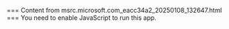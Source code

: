 === Content from msrc.microsoft.com_eacc34a2_20250108_132647.html ===
You need to enable JavaScript to run this app.
